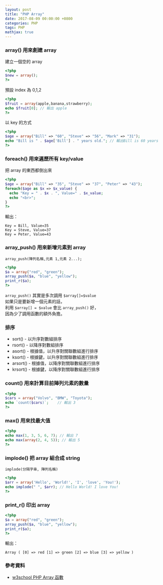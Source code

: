 ```yaml
---
layout: post
title: "PHP Array"
date: 2017-08-09 00:00:00 +0800
categories: PHP
tags: PHP
mathjax: true
---
```


### array() 用來創建 array

建立一個空的 array

```php
<?php
$new = array();
?>
```

預設 index 為 0,1,2

```php
<?php
$fruit = array(apple,banana,strawberry);
echo $fruit[0]; // 輸出 apple
?>
```

以 key 的方式

```php
<?php
$age = array("Bill" => "60", "Steve" => "56", "Mark" => "31");
echo "Bill is " . $age['Bill'] . " years old."; // 輸出Bill is 60 years old.
?>
```

### foreach() 用來遍歷所有 key/value

把 array 的東西都倒出來

```php
<?php
$age = array("Bill" => "35", "Steve" => "37", "Peter" => "43");
foreach($age as $x => $x_value) {
  echo "Key = " . $x . ", Value=" . $x_value;
  echo "<br>";
}
?>
```

輸出：

```
Key = Bill, Value=35
Key = Steve, Value=37
Key = Peter, Value=43
```

### array_push() 用來新增元素到 array

`array_push(陣列名稱,元素 1,元素 2...);`

```php
<?php
$a = array("red", "green");
array_push($a, "blue", "yellow");
print_r($a);
?>
```

`array_push()` 其實是多次調用 `$array[]=$value`<br>
如果只是要新增一個元素的話，<br>
利用 `$array[] = $value` 會比 `array_push()` 好，<br>
因為少了調用函數的額外負擔。

### 排序

- sort() - 以升序對數組排序
- rsort() - 以降序對數組排序
- asort() - 根據值，以升序對關聯數組進行排序
- ksort() - 根據鍵，以升序對關聯數組進行排序
- arsort() - 根據值，以降序對關聯數組進行排序
- krsort() - 根據鍵，以降序對關聯數組進行排序

### count() 用來計算目前陣列元素的數量

```php
<?php
$cars = array("Volvo", "BMW", "Toyota");
echo `count($cars)`;    // 輸出 3
?>
```

### max() 用來找最大值

```php
<?php
echo max(1, 3, 5, 6, 7); // 輸出 7
echo max(array(2, 4, 5)); // 輸出 5
?>
```

### implode() 把 array 組合成 string

`implode(分隔字串, 陣列名稱)`

```php
<?php
$arr = array('Hello', 'World!', 'I', 'love', 'You!');
echo implode(" ", $arr); // Hello World! I love You!
?>
```

### print_r() 印出 array

```php
<?php
$a = array("red", "green");
array_push($a, "blue", "yellow");
print_r($a);
?>
```

輸出：

```
Array ( [0] => red [1] => green [2] => blue [3] => yellow )
```

### 參考資料

- [w3school PHP Array 函數](http://www.w3school.com.cn/php/php_ref_array.asp)
